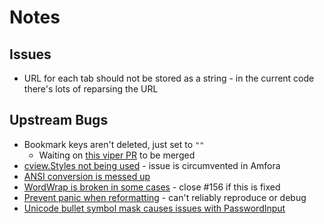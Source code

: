 # Notes

## Issues
- URL for each tab should not be stored as a string - in the current code there's lots of reparsing the URL

## Upstream Bugs
- Bookmark keys aren't deleted, just set to `""`
  - Waiting on [this viper PR](https://github.com/spf13/viper/pull/519) to be merged
- [cview.Styles not being used](https://gitlab.com/tslocum/cview/-/issues/47) - issue is circumvented in Amfora
- [ANSI conversion is messed up](https://gitlab.com/tslocum/cview/-/issues/48)
- [WordWrap is broken in some cases](https://gitlab.com/tslocum/cview/-/issues/27#note_475438483) - close #156 if this is fixed
- [Prevent panic when reformatting](https://gitlab.com/tslocum/cview/-/issues/50) - can't reliably reproduce or debug
- [Unicode bullet symbol mask causes issues with PasswordInput](https://gitlab.com/tslocum/cview/-/issues/55)
